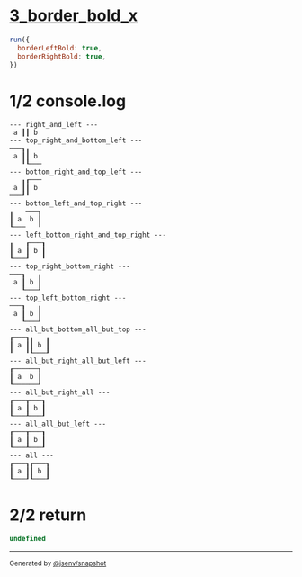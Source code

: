# [3_border_bold_x](../../table_2_cells_same_row.test.mjs#L143)

```js
run({
  borderLeftBold: true,
  borderRightBold: true,
})
```

# 1/2 console.log

```console
--- right_and_left ---
 a ┃┃ b 
--- top_right_and_bottom_left ---
───┒╻   
 a ┃┃ b 
   ╹┖───
--- bottom_right_and_top_left ---
   ╻┎───
 a ┃┃ b 
───┚╹   
--- bottom_left_and_top_right ---
╻   ───┒
┃ a  b ┃
┖───   ╹
--- left_bottom_right_and_top_right ---
╻   ┎───┒
┃ a ┃ b ┃
┖───┚   ╹
--- top_right_bottom_right ---
───┒   ╻
 a ┃ b ┃
   ┖───┚
--- top_left_bottom_right ---
───┒   ╻
 a ┃ b ┃
   ┖───┚
--- all_but_bottom_all_but_top ---
┎───┒╻   ╻
┃ a ┃┃ b ┃
╹   ╹┖───┚
--- all_but_right_all_but_left ---
┎──────┒
┃ a  b ┃
┖──────┚
--- all_but_right_all ---
┎───┰───┒
┃ a ┃ b ┃
┖───┸───┚
--- all_all_but_left ---
┎───┰───┒
┃ a ┃ b ┃
┖───┸───┚
--- all ---
┎───┒┎───┒
┃ a ┃┃ b ┃
┖───┚┖───┚
```

# 2/2 return

```js
undefined
```

---

<sub>
  Generated by <a href="https://github.com/jsenv/core/tree/main/packages/tooling/snapshot">@jsenv/snapshot</a>
</sub>
